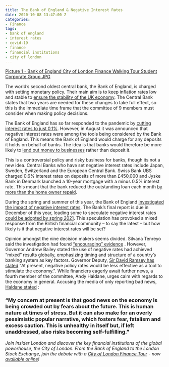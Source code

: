 ```yaml
---
title: The Bank of England & Negative Interest Rates
date: 2020-10-08 13:47:00 Z
categories:
- Finance
tags:
- bank of england
- interest rates
- covid-19
- finance
- financial institutions
- city of london
---
```


[Picture 1 - Bank of England City of London Finance Walking Tour Student Corporate Group.JPG](/uploads/Picture%201%20-%20Bank%20of%20England%20City%20of%20London%20Finance%20Walking%20Tour%20Student%20Corporate%20Group.JPG)

The world’s second oldest central bank, the Bank of England, is charged with setting monetary policy. Their main aim is to keep inflation rates low and stable to [ensure the stability of the UK economy](https://www.bankofengland.co.uk/monetary-policy). The Central Bank states that two years are needed for these changes to take full effect, so this is the immediate time frame that the committee of 9 members must consider when making policy decisions.

The Bank of England has so far responded to the pandemic by [cutting interest rates to just 0.1%](https://www.bbc.co.uk/news/business-54314971). However, in August it was announced that negative interest rates were among the tools being considered by the Bank of England. This means the Bank of England would charge for any deposits it holds on behalf of banks. The idea is that banks would therefore be more likely to [lend out money to businesses](https://www.bbc.co.uk/news/business-54332980) rather than deposit it. 

This is a controversial policy and risky business for banks, though its not a new idea. Central Banks who have set negative interest rates include Japan, Sweden, Switzerland and the European Central Bank. Swiss Bank UBS charged 0.6% interest rates on deposits of more than £450,000 and Jyske Bank in Denmark launched a 10-year mortgage with a minus 0.5% interest rate. This meant that the bank reduced the outstanding loan each month [by more than the home owner repaid](https://www.thetimes.co.uk/article/is-the-bank-of-england-mulling-negative-rates-95jvdhccx). 

During the spring and summer of this year, the Bank of England [investigated the impact of negative interest rates](https://www.theguardian.com/business/2020/sep/27/bank-of-england-rate-setter-backs-negative-interest-rates). The Bank’s final report is due in December of this year, leading some to speculate negative interest rates [could be adopted by spring 2021](https://www.theguardian.com/business/2020/sep/27/bank-of-england-rate-setter-backs-negative-interest-rates). This speculation has provoked a mixed response from the British financial community – to say the latest –  but how likely is it that negative interest rates will be set?

Opinion amongst the nine decision makers seems divided. Silvana Tenreyo said the investigation had found [“encouraging” evidence](https://www.theguardian.com/business/2020/sep/27/bank-of-england-rate-setter-backs-negative-interest-rates) . However, Governor Andrew Bailey stated the use of negative rates had achieved “mixed” results globally, emphasizing timing and structure of a country’s banking system as key factors. Governor Deputy, [Sir David Ramsey has stated](https://www.standard.co.uk/business/bank-of-england-negative-interest-rates-a4558481.html) "At present, negative policy rates would be less effective as a tool to stimulate the economy.".
While financiers eagerly await further news, a fourth member of the committee, Andy Haldane, urges calm with regards to the economy in general. Accusing the media of only reporting bad news, [Haldane stated](https://www.theguardian.com/business/2020/sep/30/banks-chief-economist-warns-against-chicken-licken-pessimism-uk) :

### “My concern at present is that good news on the economy is being crowded out by fears about the future. This is human nature at times of stress. But it can also make for an overly pessimistic popular narrative, which fosters fear, fatalism and excess caution. This is unhealthy in itself but, if left unaddressed, also risks becoming self-fulfilling.”

*Join Insider London and discover the key financial institutions of the global powerhouse, the City of London. From the Bank of England to the London Stock Exchange, join the debate with a [City of London Finance Tour](https://www.insiderlondon.com/london/educational-tours/london-finance-walking-tour/) - now [available online](https://www.insiderlondon.com/online-education/virtual-tours/)!*

